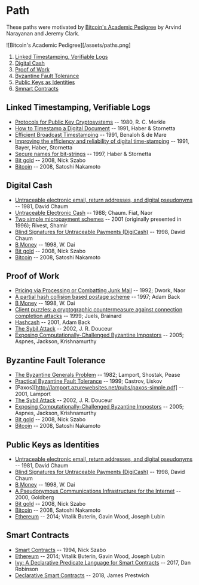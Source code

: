 # Path
These paths were motivated by [Bitcoin's Academic Pedigree](https://queue.acm.org/detail.cfm?id=3136559) by Arvind Narayanan and Jeremy Clark.

![Bitcoin's Academic Pedigree][/assets/paths.png]

1. [Linked Timestamping, Verifiable Logs](#merkle)
2. [Digital Cash](#digicash)
3. [Proof of Work](#pow)
4. [Byzantine Fault Tolerance](#bft)
5. [Public Keys as Identities](#identity)
6. [Smnart Contracts](#smart)

## Linked Timestamping, Verifiable Logs <a name="merkle"></a>

* [Protocols for Public Key Cryptosystems](http://www.merkle.com/papers/Protocols.pdf) -- 1980, R. C. Merkle
* [How to Timestamp a Digital Document](https://link.springer.com/chapter/10.1007/3-540-38424-3_32) -- 1991, Haber & Stornetta
* [Efficient Broadcast Timestamping](http://citeseerx.ist.psu.edu/viewdoc/summary?doi=10.1.1.38.9199) -- 1991, Benaloh & de Mare
* [Improving the efficiency and reliability of digital time-stamping](https://link.springer.com/chapter/10.1007/978-1-4613-9323-8_24) -- 1991, Bayer, Haber, Stornetta
* [Secure names for bit-strings](http://dl.acm.org/citation.cfm?id=266430) -- 1997, Haber & Stornetta
* [Bit gold](https://unenumerated.blogspot.com/2005/12/bit-gold.html) -- 2008, Nick Szabo
* [Bitcoin](https://bitcoin.org/bitcoin.pdf) -- 2008, Satoshi Nakamoto

## Digital Cash <a name="digicash"></a>

* [Untraceable electronic email, return addresses, and digital pseudonyms](https://dl.acm.org/citation.cfm?id=358563) -- 1981, David Chaum
* [Untraceable Electronic Cash](https://link.springer.com/content/pdf/10.1007%2F0-387-34799-2_25.pdf) -- 1988; Chaum. Fiat, Naor
* [Two simple micropayment schemes](https://people.csail.mit.edu/rivest/RivestShamir-mpay.pdf) -- 2001 (originally presented in 1996); Rivest, Shamir
* [Blind Signatures for Untraceable Payments (DigiCash)](http://sceweb.sce.uhcl.edu/yang/teaching/csci5234WebSecurityFall2011/Chaum-blind-signatures.PDF) -- 1998, David Chaum
* [B Money](http://www.weidai.com/bmoney.txt) -- 1998, W. Dai
* [Bit gold](https://unenumerated.blogspot.com/2005/12/bit-gold.html) -- 2008, Nick Szabo
* [Bitcoin](https://bitcoin.org/bitcoin.pdf) -- 2008, Satoshi Nakamoto

## Proof of Work <a name="pow"></a>
* [Pricing via Processing or Combatting Junk Mail](https://dl.acm.org/citation.cfm?id=705669) -- 1992; Dwork, Naor
* [A partial hash collision based postage scheme](http://www.hashcash.org/papers/announce.txt) -- 1997; Adam Back
* [B Money](http://www.weidai.com/bmoney.txt) -- 1998, W. Dai
* [Client puzzles: a cryptographic countermeasure against connection completion attacks](https://www.isoc.org/isoc/conferences/ndss/99/proceedings/papers/juels.pdf) -- 1999; Juels, Brainard
* [Hashcash](https://web.archive.org/web/20010614013848/http://cypherspace.org/hashcash/) -- 2001, Adam Back
* [The Sybil Attack](https://dl.acm.org/citation.cfm?id=687813) -- 2002, J. R. Douceur
* [Exposing Computationally-Challenged Byzantine Impostors](http://cs.yale.edu/publications/techreports/tr1332.pdf) -- 2005; Aspnes, Jackson, Krishnamurthy

## Byzantine Fault Tolerance <a name="bft"></a>
* [The Byzantine Generals Problem](https://people.eecs.berkeley.edu/~luca/cs174/byzantine.pdf) -- 1982; Lamport, Shostak, Pease
* [Practical Byzantine Fault Tolerance](http://pmg.csail.mit.edu/papers/osdi99.pdf) -- 1999; Castrov, Liskov
* [Paxos][http://lamport.azurewebsites.net/pubs/paxos-simple.pdf] -- 2001, Lamport
* [The Sybil Attack](https://dl.acm.org/citation.cfm?id=687813) -- 2002, J. R. Douceur
* [Exposing Computationally-Challenged Byzantine Impostors](http://cs.yale.edu/publications/techreports/tr1332.pdf) -- 2005; Aspnes, Jackson, Krishnamurthy
* [Bit gold](https://unenumerated.blogspot.com/2005/12/bit-gold.html) -- 2008, Nick Szabo
* [Bitcoin](https://bitcoin.org/bitcoin.pdf) -- 2008, Satoshi Nakamoto

## Public Keys as Identities <a name="identity"></a>
* [Untraceable electronic email, return addresses, and digital pseudonyms](https://dl.acm.org/citation.cfm?id=358563) -- 1981, David Chaum
* [Blind Signatures for Untraceable Payments (DigiCash)](http://sceweb.sce.uhcl.edu/yang/teaching/csci5234WebSecurityFall2011/Chaum-blind-signatures.PDF) -- 1998, David Chaum
* [B Money](http://www.weidai.com/bmoney.txt) -- 1998, W. Dai
* [A Pseudonymous Communications Infrastructure for the Internet](https://www.freehaven.net/anonbib/cache/ian-thesis.pdf) -- 2000, Goldberg
* [Bit gold](https://unenumerated.blogspot.com/2005/12/bit-gold.html) -- 2008, Nick Szabo
* [Bitcoin](https://bitcoin.org/bitcoin.pdf) -- 2008, Satoshi Nakamoto
* [Ethereum](https://github.com/ethereum/wiki/wiki/White-Paper) -- 2014; Vitalik Buterin, Gavin Wood, Joseph Lubin

## Smart Contracts <a name="smart"></a>
* [Smart Contracts](http://www.fon.hum.uva.nl/rob/Courses/InformationInSpeech/CDROM/Literature/LOTwinterschool2006/szabo.best.vwh.net/smart.contracts.html) -- 1994, Nick Szabo
* [Ethereum](https://github.com/ethereum/wiki/wiki/White-Paper) -- 2014; Vitalik Buterin, Gavin Wood, Joseph Lubin
* [Ivy: A Declarative Predicate Language for Smart Contracts](https://pdfs.semanticscholar.org/presentation/2861/cb54ffb6fa60a52c58c46c13a422ab4a3515.pdf) -- 2017, Dan Robinson
* [Declarative Smart Contracts](https://www.tokendaily.co/blog/declarative-smart-contracts) -- 2018, James Prestwich